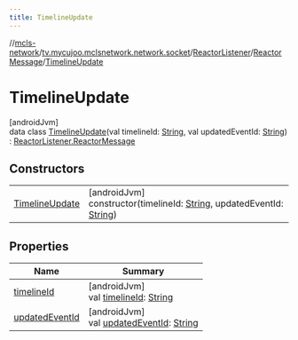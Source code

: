 ```yaml
---
title: TimelineUpdate
---
```

//[mcls-network](../../../../../index.html)/[tv.mycujoo.mclsnetwork.network.socket](../../../index.html)/[ReactorListener](../../index.html)/[ReactorMessage](../index.html)/[TimelineUpdate](index.html)



# TimelineUpdate



[androidJvm]\
data class [TimelineUpdate](index.html)(val timelineId: [String](https://kotlinlang.org/api/latest/jvm/stdlib/kotlin/-string/index.html), val updatedEventId: [String](https://kotlinlang.org/api/latest/jvm/stdlib/kotlin/-string/index.html)) : [ReactorListener.ReactorMessage](../index.html)



## Constructors


| | |
|---|---|
| [TimelineUpdate](-timeline-update.html) | [androidJvm]<br>constructor(timelineId: [String](https://kotlinlang.org/api/latest/jvm/stdlib/kotlin/-string/index.html), updatedEventId: [String](https://kotlinlang.org/api/latest/jvm/stdlib/kotlin/-string/index.html)) |


## Properties


| Name | Summary |
|---|---|
| [timelineId](timeline-id.html) | [androidJvm]<br>val [timelineId](timeline-id.html): [String](https://kotlinlang.org/api/latest/jvm/stdlib/kotlin/-string/index.html) |
| [updatedEventId](updated-event-id.html) | [androidJvm]<br>val [updatedEventId](updated-event-id.html): [String](https://kotlinlang.org/api/latest/jvm/stdlib/kotlin/-string/index.html) |

